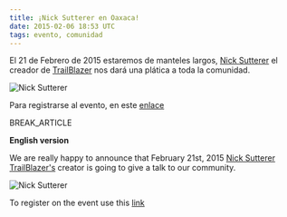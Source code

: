 ```yaml
---
title: ¡Nick Sutterer en Oaxaca!
date: 2015-02-06 18:53 UTC
tags: evento, comunidad
---
```


El 21 de Febrero de 2015 estaremos de manteles largos, [Nick Sutterer](https://twitter.com/apotonick) el creador de [TrailBlazer](http://www.trailblazerb.org/) nos dará una plática a toda la comunidad.

![Nick Sutterer](/images/nick_sutterer.jpg)

Para registrarse al evento, en este [enlace](https://www.eventbrite.com/e/platica-nick-sutterer-creador-de-trailblazer-tickets-15642957507)

BREAK_ARTICLE

**English version**

We are really happy to announce that February 21st, 2015 [Nick Sutterer](https://twitter.com/apotonick) [TrailBlazer's](http://www.trailblazerb.org/) creator is going to give a talk to our community.

![Nick Sutterer](/images/nick_sutterer.jpg)

To register on the event use this [link](https://www.eventbrite.com/e/platica-nick-sutterer-creador-de-trailblazer-tickets-15642957507)
